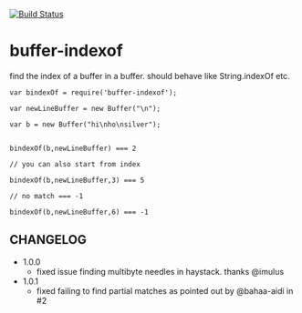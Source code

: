 [![Build Status](https://secure.travis-ci.org/soldair/node-buffer-indexof.png)](http://travis-ci.org/soldair/node-buffer-indexof)

buffer-indexof
==============

find the index of a buffer in a buffer. should behave like String.indexOf etc.

    var bindexOf = require('buffer-indexof');

    var newLineBuffer = new Buffer("\n");

    var b = new Buffer("hi\nho\nsilver");


    bindexOf(b,newLineBuffer) === 2

    // you can also start from index

    bindexOf(b,newLineBuffer,3) === 5

    // no match === -1

    bindexOf(b,newLineBuffer,6) === -1

CHANGELOG
---------

-   1.0.0
    -   fixed issue finding multibyte needles in haystack. thanks <span class="citation" data-cites="imulus">@imulus</span>
-   1.0.1
    -   fixed failing to find partial matches as pointed out by <span class="citation" data-cites="bahaa-aidi">@bahaa-aidi</span> in \#2
